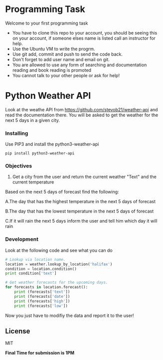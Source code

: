 # Programming Task 

Welcome to your first programming task 
  - You have to clone this repo to your account, you should be seeing this on your account, if someone elses name is listed call an instructor for help.
  - Use the Ubuntu VM to write the progrm.
  - Use git add, commit and push to send the code back. 
  - Don't forget to add user name and email on git. 
  - You are allowed to use any form of searching and documentation reading and book reading is promoted
  - You cannot talk to your other people or ask for help!

# Python Weather API 

Look at the weathe API from https://github.com/stevob21/weather-api and read the documentation there. You will be asked to get the weather for the next 5 days in a given city.

### Installing 

Use PIP3 and install the python3-weather-api
```
pip install python3-weather-api
```

### Objectives

1. Get a city from the user and return the current weather "Text" and the current temperature

Based on the next 5 days of forecast find the following: 

  A.The day that has the highest temperature in the next 5 days of forecast

  B.The day that has the lowest temperature in the next 5 days of forecast

  C.If it will rain the next 5 days inform the user and tell him which day it will rain




### Development

Look at the following code and see what you can do
```py
# Lookup via location name.
location = weather.lookup_by_location('halifax')
condition = location.condition()
print condition['text']

# Get weather forecasts for the upcoming days.
for forecasts in location.forecast():
    print (forecasts['text'])
    print (forecasts['date'])
    print (forecasts['high'])
    print (forecasts['low'])
```

Now you just have to modifiy the data and report it to the user!


License
----

MIT


**Final Time for submission is 1PM**


